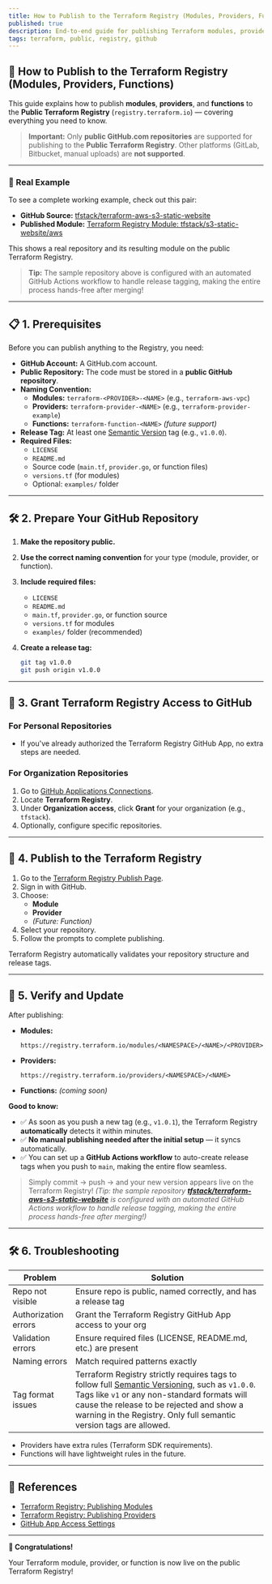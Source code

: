 ```yaml
---
title: How to Publish to the Terraform Registry (Modules, Providers, Functions)
published: true
description: End-to-end guide for publishing Terraform modules, providers, or functions to the public Terraform Registry using GitHub.
tags: terraform, public, registry, github
---
```


## 🚀 How to Publish to the Terraform Registry (Modules, Providers, Functions)

This guide explains how to publish **modules**, **providers**, and **functions** to the **Public Terraform Registry** (`registry.terraform.io`) — covering everything you need to know.

> **Important:** Only **public GitHub.com repositories** are supported for publishing to the **Public Terraform Registry**. Other platforms (GitLab, Bitbucket, manual uploads) are **not supported**.

---

### 📅 Real Example

To see a complete working example, check out this pair:

- **GitHub Source:** [tfstack/terraform-aws-s3-static-website](https://github.com/tfstack/terraform-aws-s3-static-website)
- **Published Module:** [Terraform Registry Module: tfstack/s3-static-website/aws](https://registry.terraform.io/modules/tfstack/s3-static-website/aws/latest)

This shows a real repository and its resulting module on the public Terraform Registry.

> **Tip:** The sample repository above is configured with an automated GitHub Actions workflow to handle release tagging, making the entire process hands-free after merging!

---

## 📋 1. Prerequisites

Before you can publish anything to the Registry, you need:

- **GitHub Account:** A GitHub.com account.
- **Public Repository:** The code must be stored in a **public GitHub repository**.
- **Naming Convention:**
  - **Modules:** `terraform-<PROVIDER>-<NAME>` (e.g., `terraform-aws-vpc`)
  - **Providers:** `terraform-provider-<NAME>` (e.g., `terraform-provider-example`)
  - **Functions:** `terraform-function-<NAME>` *(future support)*
- **Release Tag:** At least one [Semantic Version](https://semver.org/) tag (e.g., `v1.0.0`).
- **Required Files:**
  - `LICENSE`
  - `README.md`
  - Source code (`main.tf`, `provider.go`, or function files)
  - `versions.tf` (for modules)
  - Optional: `examples/` folder

---

## 🛠️ 2. Prepare Your GitHub Repository

1. **Make the repository public.**
2. **Use the correct naming convention** for your type (module, provider, or function).
3. **Include required files:**
   - `LICENSE`
   - `README.md`
   - `main.tf`, `provider.go`, or function source
   - `versions.tf` for modules
   - `examples/` folder (recommended)
4. **Create a release tag:**

   ```bash
   git tag v1.0.0
   git push origin v1.0.0
   ```

---

## 🔑 3. Grant Terraform Registry Access to GitHub

### For Personal Repositories

- If you've already authorized the Terraform Registry GitHub App, no extra steps are needed.

### For Organization Repositories

1. Go to [GitHub Applications Connections](https://github.com/settings/connections/applications).
2. Locate **Terraform Registry**.
3. Under **Organization access**, click **Grant** for your organization (e.g., `tfstack`).
4. Optionally, configure specific repositories.

---

## 🚀 4. Publish to the Terraform Registry

1. Go to the [Terraform Registry Publish Page](https://registry.terraform.io/publish).
2. Sign in with GitHub.
3. Choose:
   - **Module**
   - **Provider**
   - *(Future: Function)*
4. Select your repository.
5. Follow the prompts to complete publishing.

Terraform Registry automatically validates your repository structure and release tags.

---

## 🔄 5. Verify and Update

After publishing:

- **Modules:**

  ```plaintext
  https://registry.terraform.io/modules/<NAMESPACE>/<NAME>/<PROVIDER>
  ```

- **Providers:**

  ```plaintext
  https://registry.terraform.io/providers/<NAMESPACE>/<NAME>
  ```

- **Functions:** *(coming soon)*

**Good to know:**

- ✅ As soon as you push a new tag (e.g., `v1.0.1`), the Terraform Registry **automatically** detects it within minutes.
- ✅ **No manual publishing needed after the initial setup** — it syncs automatically.
- ✅ You can set up a **GitHub Actions workflow** to auto-create release tags when you push to `main`, making the entire flow seamless.

> Simply commit → push → and your new version appears live on the Terraform Registry!
> *(Tip: the sample repository **[tfstack/terraform-aws-s3-static-website](https://github.com/tfstack/terraform-aws-s3-static-website)** is configured with an automated GitHub Actions workflow to handle release tagging, making the entire process hands-free after merging!)*

---

## 🛠️ 6. Troubleshooting

| Problem              | Solution                                                                                                                                                                                                                                                                              |
| -------------------- | ------------------------------------------------------------------------------------------------------------------------------------------------------------------------------------------------------------------------------------------------------------------------------------- |
| Repo not visible     | Ensure repo is public, named correctly, and has a release tag                                                                                                                                                                                                                         |
| Authorization errors | Grant the Terraform Registry GitHub App access to your org                                                                                                                                                                                                                            |
| Validation errors    | Ensure required files (LICENSE, README.md, etc.) are present                                                                                                                                                                                                                          |
| Naming errors        | Match required patterns exactly                                                                                                                                                                                                                                                       |
| Tag format issues    | Terraform Registry strictly requires tags to follow full [Semantic Versioning](https://semver.org/), such as `v1.0.0`. Tags like `v1` or any non-standard formats will cause the release to be rejected and show a warning in the Registry. Only full semantic version tags are allowed. |

- Providers have extra rules (Terraform SDK requirements).
- Functions will have lightweight rules in the future.

---

## 📃 References

- [Terraform Registry: Publishing Modules](https://developer.hashicorp.com/terraform/registry/modules/publishing)
- [Terraform Registry: Publishing Providers](https://developer.hashicorp.com/terraform/registry/providers/publishing)
- [GitHub App Access Settings](https://github.com/settings/connections/applications)

---

**🎉 Congratulations!**

Your Terraform module, provider, or function is now live on the public Terraform Registry!
